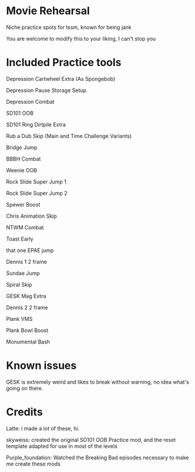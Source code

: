 # Movie Rehearsal
Niche practice spots for tssm, known for being jank

You are welcome to modify this to your liking, I can't stop you

# Included Practice tools

 Depression Cartwheel Extra (As Spongebob)
 
 Depression Pause Storage Setup
 
 Depression Combat
 
 SD101 OOB
 
 SD101 Ring Dirtpile Extra
 
 Rub a Dub Skip (Main and Time Challenge Variants)
 
 Bridge Jump
 
 BBBH Combat
 
 Weenie OOB
 
 Rock Slide Super Jump 1
 
 Rock Slide Super Jump 2
 
 Spewer Boost
 
 Chris Animation Skip
 
 NTWM Combat

 Toast Early

 that one EPAE jump
 
 Dennis 1 2 frame
 
 Sundae Jump
 
 Spiral Skip
 
 GESK Mag Extra
 
 Dennis 2 2 frame
 
 Plank VMS
 
 Plank Bowl Boost
 
 Monumental Bash
# Known issues
GESK is extremely weird and likes to break without warning, no idea what's going on there.

# Credits
Latte: i made a lot of these, hi.

skyweiss: created the original SD101 OOB Practice mod, and the reset template adapted for use in most of the levels

Purple_foundation: Watched the Breaking Bad episodes necessary to make me create these mods
